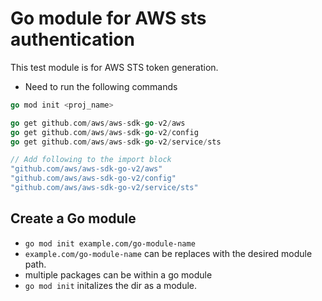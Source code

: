 # Go module for AWS sts authentication

This test module is for AWS STS token generation.

- Need to run the following commands

```go
go mod init <proj_name>

go get github.com/aws/aws-sdk-go-v2/aws
go get github.com/aws/aws-sdk-go-v2/config
go get github.com/aws/aws-sdk-go-v2/service/sts

// Add following to the import block
"github.com/aws/aws-sdk-go-v2/aws"
"github.com/aws/aws-sdk-go-v2/config"
"github.com/aws/aws-sdk-go-v2/service/sts"
```

## Create a Go module

- `go mod init example.com/go-module-name`
- `example.com/go-module-name` can be replaces with the desired module path.
- multiple packages can be within a go module
- `go mod init` initalizes the dir as a module.